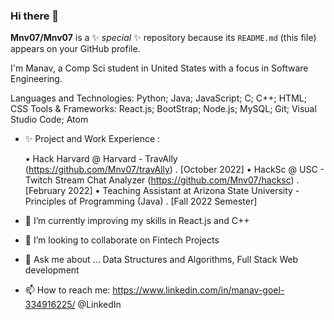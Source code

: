 ### Hi there 👋


**Mnv07/Mnv07** is a ✨ _special_ ✨ repository because its `README.md` (this file) appears on your GitHub profile.

I'm Manav, a Comp Sci student in United States with a focus in Software Engineering. 


Languages and Technologies: Python; Java; JavaScript; C; C++; HTML; CSS
Tools & Frameworks: React.js; BootStrap; Node.js; MySQL; Git; Visual Studio Code; Atom

- ✨ Project and Work Experience : 

  • Hack Harvard @ Harvard - TravAlly (https://github.com/Mnv07/travAlly) . [October 2022]
  • HackSc @ USC - Twitch Stream Chat Analyzer (https://github.com/Mnv07/hacksc) . [February 2022]
  • Teaching Assistant at Arizona State University - Principles of Programming (Java) . [Fall 2022 Semester]
  
- 🔭 I’m currently improving my skills in React.js and C++
- 👯 I’m looking to collaborate on Fintech Projects
- 💬 Ask me about ... Data Structures and Algorithms, Full Stack Web development 
- 📫 How to reach me: https://www.linkedin.com/in/manav-goel-334916225/ @LinkedIn

